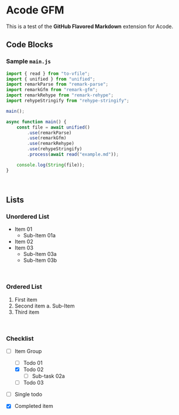# Acode GFM

This is a test of the __GitHub Flavored Markdown__ extension for Acode.

## Code Blocks

### Sample `main.js`
```javascript
import { read } from "to-vfile";
import { unified } from "unified";
import remarkParse from "remark-parse";
import remarkGfm from "remark-gfm";
import remarkRehype from "remark-rehype";
import rehypeStringify from "rehype-stringify";

main();

async function main() {
    const file = await unified()
        .use(remarkParse)
        .use(remarkGfm)
        .use(remarkRehype)
        .use(rehypeStringify)
        .process(await read("example.md"));

    console.log(String(file));
}
```

<br />

## Lists

### Unordered List
- Item 01
	- Sub-Item 01a
- Item 02
- Item 03
	- Sub-Item 03a
	- Sub-Item 03b


<br />

### Ordered List
1. First item
2. Second item
	a. Sub-Item
3. Third item


<br />

### Checklist
- [ ] Item Group
	- [ ] Todo 01
	- [x] Todo 02
		- [ ] Sub-task 02a
	- [ ] Todo 03
- [ ] Single todo
- [x] Completed item


